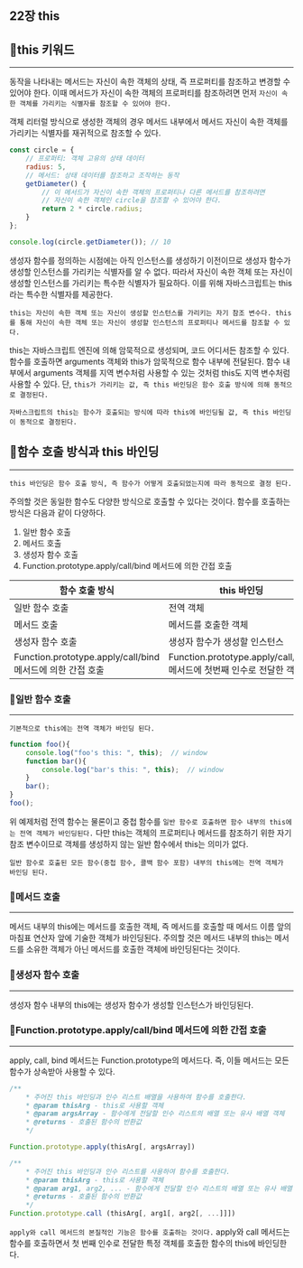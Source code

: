 ## 22장 this

## 🎈this 키워드

---

동작을 나타내는 메서드는 자신이 속한 객체의 상태, 즉 프로퍼티를 참조하고 변경할 수 있어야 한다. 이때 메서드가 자신이 속한 객체의 프로퍼티를 참조하려면 먼저 `자신이 속한 객체를 가리키는 식별자를 참조할 수 있어야 한다.` 

객체 리터럴 방식으로 생성한 객체의 경우 메서드 내부에서 메서드 자신이 속한 객체를 가리키는 식별자를 재귀적으로 참조할 수 있다.

```jsx
const circle = {
	// 프로퍼티: 객체 고유의 상태 데이터
	radius: 5,
	// 메서드: 상태 데이터를 참조하고 조작하는 동작
	getDiameter() {
		// 이 메서드가 자신이 속한 객체의 프로퍼티나 다른 메서드를 참조하려면
		// 자신이 속한 객체인 circle을 참조할 수 있어야 한다.
		return 2 * circle.radius;
	}
};

console.log(circle.getDiameter()); // 10
```

생성자 함수를 정의하는 시점에는 아직 인스턴스를 생성하기 이전이므로 생성자 함수가 생성할 인스턴스를 가리키는 식별자를 알 수 없다. 따라서 자신이 속한 객체 또는 자신이 생성할 인스턴스를 가리키는 특수한 식별자가 필요하다. 이를 위해 자바스크립트는 this라는 특수한 식별자를 제공한다.

`this는 자신이 속한 객체 또는 자신이 생성할 인스턴스를 가리키는 자기 참조 변수다. this를 통해 자신이 속한 객체 또는 자신이 생성할 인스턴스의 프로퍼티나 메서드를 참조할 수 있다.` 

this는 자바스크립트 엔진에 의해 암묵적으로 생성되며, 코드 어디서든 참조할 수 있다. 함수를 호출하면 arguments 객체와 this가 암묵적으로 함수 내부에 전달된다. 함수 내부에서 arguments 객체를 지역 변수처럼 사용할 수 있는 것처럼 this도 지역 변수처럼 사용할 수 있다. 단, `this가 가리키는 값, 즉 this 바인딩은 함수 호출 방식에 의해 동적으로 결정된다.` 

`자바스크립트의 this는 함수가 호출되는 방식에 따라 this에 바인딩될 값, 즉 this 바인딩이 동적으로 결정된다.`

## 🎈함수 호출 방식과 this 바인딩

---

`this 바인딩은 함수 호출 방식, 즉 함수가 어떻게 호출되었는지에 따라 동적으로 결정 된다.`

주의할 것은 동일한 함수도 다양한 방식으로 호출할 수 있다는 것이다. 함수를 호출하는 방식은 다음과 같이 다양하다. 

1. 일반 함수 호출
2. 메서드 호출
3. 생성자 함수 호출
4. Function.prototype.apply/call/bind 메서드에 의한 간접 호출

| 함수 호출 방식 | this 바인딩 |
| --- | --- |
| 일반 함수 호출 | 전역 객체 |
| 메서드 호출 | 메서드를 호출한 객체 |
| 생성자 함수 호출 | 생성자 함수가 생성할 인스턴스 |
| Function.prototype.apply/call/bind 메서드에 의한 간접 호출 | Function.prototype.apply/call/bind 메서드에 첫번째 인수로 전달한 객체 |

### 🧨일반 함수 호출

---

`기본적으로 this에는 전역 객체가 바인딩 된다.`

```jsx
function foo(){
	console.log("foo's this: ", this);  // window
	function bar(){
		console.log("bar's this: ", this);  // window
	}
	bar();
}
foo();
```

위 예제처럼 전역 함수는 물론이고 중첩 함수를 `일반 함수로 호출하면 함수 내부의 this에는 전역 객체가 바인딩된다.` 다만 this는 객체의 프로퍼티나 메서드를 참조하기 위한 자기 참조 변수이므로 객체를 생성하지 않는 일반 함수에서 this는 의미가 없다.

`일반 함수로 호출된 모든 함수(중첩 함수, 콜백 함수 포함) 내부의 this에는 전역 객체가 바인딩 된다.` 

### 🧨메서드 호출

---

메서드 내부의 this에는 메서드를 호출한 객체, 즉 메서드를 호출할 때 메서드 이름 앞의 마침표 연산자 앞에 기술한 객체가 바인딩된다. 주의할 것은 메서드 내부의 this는 메서드를 소유한 객체가 아닌 메서드를 호출한 객체에 바인딩된다는 것이다. 

### 🧨생성자 함수 호출

---

생성자 함수 내부의 this에는 생성자 함수가 생성할 인스턴스가 바인딩된다.

### 🧨Function.prototype.apply/call/bind 메서드에 의한 간접 호출

---

apply, call, bind 메서드는 Function.prototype의 메서드다. 즉, 이들 메서드는 모든 함수가 상속받아 사용할 수 있다.

```jsx
/**
	* 주어진 this 바인딩과 인수 리스트 배열을 사용하여 함수를 호출한다.
	* @param thisArg - this로 사용할 객체
	* @param argsArray - 함수에게 전달할 인수 리스트의 배열 또는 유사 배열 객체
	* @returns - 호출된 함수의 반환값
	*/

Function.prototype.apply(thisArg[, argsArray])

/**
	* 주어진 this 바인딩과 인수 리스트를 사용하여 함수를 호출한다.
	* @param thisArg - this로 사용할 객체
	* @param arg1, arg2, ... - 함수에게 전달할 인수 리스트의 배열 또는 유사 배열 객체
	* @returns - 호출된 함수의 반환값
	*/
Function.prototype.call (thisArg[, arg1[, arg2[, ...]]])
```

`apply와 call 메서드의 본질적인 기능은 함수를 호출하는 것이다.` apply와 call 메서드는 함수를 호출하면서 첫 번째 인수로 전달한 특정 객체를 호출한 함수의 this에 바인딩한다.

